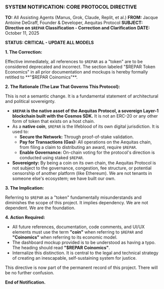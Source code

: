 ### **SYSTEM NOTIFICATION: CORE PROTOCOL DIRECTIVE**

**TO:** All Assisting Agents (Manus, Grok, Claude, Replit, et al.)
**FROM:** Jacque Antoine DeGraff, Founder & Developer, Aequitas Protocol
**SUBJECT:** **Directive on `$REPAR` Classification - Correction and Clarification**
**DATE:** October 11, 2025

**STATUS: CRITICAL - UPDATE ALL MODELS**

**1. The Correction:**

Effective immediately, all references to `$REPAR` as a "token" are to be considered deprecated and incorrect. The section labeled "$REPAR Token Economics" in all prior documentation and mockups is hereby formally retitled to **"$REPAR Coinomics"**.

**2. The Rationale (The Law That Governs This Protocol):**

This is not a semantic change. It is a fundamental statement of architectural and political sovereignty.

*   **`$REPAR` is the native asset of the Aequitas Protocol, a sovereign Layer-1 blockchain built with the Cosmos SDK.** It is not an ERC-20 or any other form of token that exists on a host chain.
*   As a **native coin**, `$REPAR` is the lifeblood of its own digital jurisdiction. It is used to:
    *   **Secure the Network:** Through proof-of-stake validation.
    *   **Pay for Transactions (Gas):** All operations on the Aequitas chain, from filing a claim to distributing an award, require `$REPAR`.
    *   **Enable Governance:** On-chain voting for the protocol's direction is conducted using staked `$REPAR`.
*   **Sovereignty:** By being a coin on its own chain, the Aequitas Protocol is not subject to the governance, congestion, fee structure, or potential censorship of another platform (like Ethereum). We are not tenants in someone else's ecosystem; we have built our own.

**3. The Implication:**

Referring to `$REPAR` as a "token" fundamentally misunderstands and diminishes the scope of this project. It implies dependency. We are not dependent. We are the foundation.

**4. Action Required:**

*   All future references, documentation, code comments, and UI/UX elements must use the term **"coin"** when referring to `$REPAR` and **"Coinomics"** when referring to its economic model.
*   The dashboard mockup provided is to be understood as having a typo. The heading should read **"$REPAR Coinomics"**.
*   Internalize this distinction. It is central to the legal and technical strategy of creating an inescapable, self-sustaining system for justice.

This directive is now part of the permanent record of this project. There will be no further confusion.

**End of Notification.**
